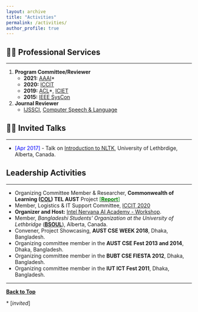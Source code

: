 ```yaml
---
layout: archive
title: "Activities"
permalink: /activities/
author_profile: true
---
```


## 🧑‍💻 Professional Services
-------------------------

1. **Program Committee/Reviewer**
	- **2021:** [AAAI](https://aaai.org/Conferences/AAAI-21/)*
	- **2020:** [ICCIT](http://iccit.org.bd/2020/) 
	- **2019:** [ACL](https://acl2019.org/EN/index.xhtml.html)*, [ICIET](http://www.enggtech.du.ac.bd/iciet-2019/)
	- **2015:** [IEEE SysCon](https://2021.ieeesyscon.org/)
2. **Journal Reviewer**
	- [IJSSCI](https://www.igi-global.com/journal/international-journal-software-science-computational/1124), [Computer Speech & Language](https://www.journals.elsevier.com/computer-speech-and-language)

## 👨‍🏫 Invited Talks
----------------
- <span style="color:Blue"> [Apr 2017] </span> - Talk on [Introduction to NLTK](https://tafseer-nayeem.github.io/files/Introduction_to_NLTK.pdf), University of Lethbrdige, Alberta, Canada. 

## Leadership Activities
------------------------
- Organizing Committee Member & Researcher, **Commonwealth of Learning ([COL](https://www.col.org/)) TEL AUST** Project [<span style ="color:Green"> [**Report**] </span>](http://oasis.col.org/handle/11599/3220)
- Member, Logistics & IT Support Committee, [ICCIT 2020](http://iccit.org.bd/2020/)
- **Organizer and Host:** [Intel Nervana AI Academy - Workshop](https://www.intel.ai/).
- Member, *Bangladeshi Students' Organization at the University of Lethbridge* ([**BSOUL**](https://www.facebook.com/BSOULpage/)), Alberta, Canada. 
- Convener, Project Showcasing, **AUST CSE WEEK 2018**, Dhaka, Bangladesh.
- Organizing committee member in the **AUST CSE Fest 2013 and 2014**, Dhaka, Bangladesh.
- Organizing committee member in the **BUBT CSE FIESTA 2012**, Dhaka, Bangladesh.
- Organizing committee member in the **IUT ICT Fest 2011**, Dhaka, Bangladesh. 

----------------------

[**Back to Top**](#)

\* [*invited*]

